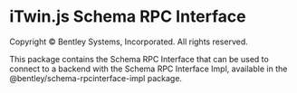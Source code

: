 ﻿# iTwin.js Schema RPC Interface

Copyright © Bentley Systems, Incorporated. All rights reserved.

This package contains the Schema RPC Interface that can be used to connect to a backend with the Schema RPC Interface Impl, available in the @bentley/schema-rpcinterface-impl package.
